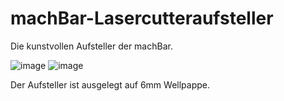 # machBar-Lasercutteraufsteller

Die kunstvollen Aufsteller der machBar.

![image](https://user-images.githubusercontent.com/564768/74930794-9ec86600-53de-11ea-9459-a3e2bac303e0.png) ![image](https://user-images.githubusercontent.com/564768/74930814-aa1b9180-53de-11ea-898d-7499c36e0095.png)

Der Aufsteller ist ausgelegt auf 6mm Wellpappe.
